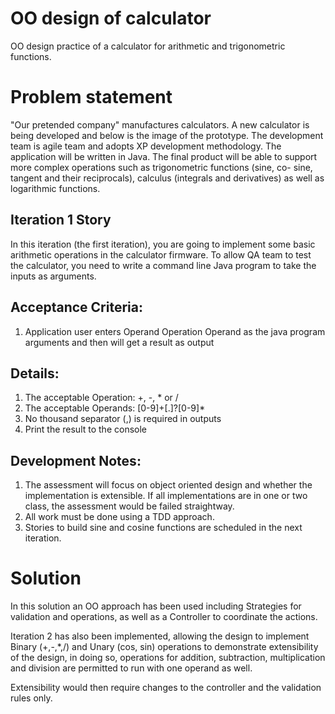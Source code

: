 # OO design of calculator

OO design practice of a calculator for arithmetic and trigonometric functions.

# Problem statement

"Our pretended company" manufactures calculators. A new calculator is being developed and below is the image of the prototype.
The development team is agile team and adopts XP development methodology. The application will be written in Java. 
The final product will be able to support more complex operations such as trigonometric functions 
(sine, co- sine, tangent and their reciprocals), calculus (integrals and derivatives) as well as logarithmic functions. 

## Iteration 1 Story 
In this iteration (the first iteration), you are going to implement some basic arithmetic operations in the calculator firmware. 
To allow QA team to test the calculator, you need to write a command line Java program to take the inputs as arguments. 

## Acceptance Criteria: 
1. Application user enters Operand Operation Operand as the java program arguments and then will get a result as output 

## Details: 
1. The acceptable Operation: +, -, * or / 
2. The acceptable Operands: [0-9]+[.]?[0-9]* 
3. No thousand separator (,) is required in outputs 
4. Print the result to the console 

## Development Notes: 
1. The assessment will focus on object oriented design and whether the implementation is extensible. 
If all implementations are in one or two class, the assessment would be failed straightway. 
2. All work must be done using a TDD approach.
3. Stories to build sine and cosine functions are scheduled in the next iteration.

# Solution

In this solution an OO approach has been used including Strategies for validation and operations, as well as a Controller
to coordinate the actions.

Iteration 2 has also been implemented, allowing the design to implement Binary (+,-,*,/) and Unary (cos, sin) operations 
to demonstrate extensibility of the design, in doing so, operations for addition, subtraction, multiplication and division
are permitted to run with one operand as well.

Extensibility would then require changes to the controller and the validation rules only.

